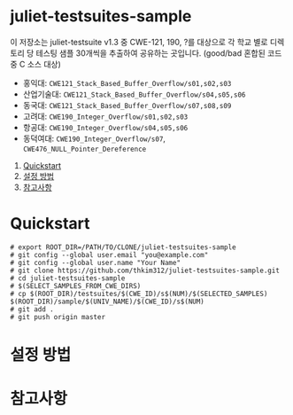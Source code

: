 juliet-testsuites-sample
===============================================================

이 저장소는 juliet-testsuite v1.3 중 CWE-121, 190, ?를 대상으로 각 학교 별로 디렉토리 당 테스팅 샘플 30개씩을 추출하여 공유하는 곳입니다. (good/bad 혼합된 코드 중 C 소스 대상)

* 홍익대: `CWE121_Stack_Based_Buffer_Overflow/s01,s02,s03`
* 산업기술대: `CWE121_Stack_Based_Buffer_Overflow/s04,s05,s06`
* 동국대: `CWE121_Stack_Based_Buffer_Overflow/s07,s08,s09`
* 고려대: `CWE190_Integer_Overflow/s01,s02,s03`
* 항공대: `CWE190_Integer_Overflow/s04,s05,s06`
* 동덕여대: `CWE190_Integer_Overflow/s07`, `CWE476_NULL_Pointer_Dereference`

1. [Quickstart](#quickstart)
2. [설정 방법](#setting)
3. [참고사항](#ref)

# <a name="quickstart"></a>Quickstart

	# export ROOT_DIR=/PATH/TO/CLONE/juliet-testsuites-sample
	# git config --global user.email "you@example.com"
	# git config --global user.name "Your Name"
	# git clone https://github.com/thkim312/juliet-testsuites-sample.git
	# cd juliet-testsuites-sample
	# $(SELECT_SAMPLES_FROM_CWE_DIRS)
	# cp $(ROOT_DIR)/testsuites/$(CWE_ID)/s$(NUM)/$(SELECTED_SAMPLES) $(ROOT_DIR)/sample/$(UNIV_NAME)/$(CWE_ID)/s$(NUM)
	# git add .
	# git push origin master
  
# <a name="setting"></a>설정 방법

# <a name="ref"></a>참고사항

